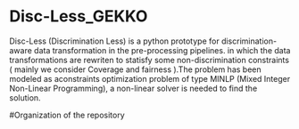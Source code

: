 # Disc-Less_GEKKO
Disc-Less (Discrimination Less) is a python prototype for discrimination-aware data transformation in the pre-processing pipelines. in which the data transformations are rewriten to statisfy some non-discrimination constraints ( mainly we consider Coverage and fairness ).The problem has been modeled as aconstraints optimization problem of type MINLP (Mixed Integer Non-Linear Programming), a non-linear solver is needed to find the solution.

#Organization of the repository
